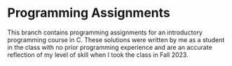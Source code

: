 # Programming Assignments
This branch contains programming assignments for an introductory programming course in C. These solutions were written by me as a student in the class with no prior programming experience and are an accurate reflection of my level of skill when I took the class in Fall 2023.
